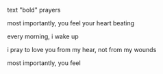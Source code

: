 text "bold" prayers

most importantly, you feel your heart beating

every morning, i wake up 

i pray to love you from my hear, not from my wounds

most importantly, you feel